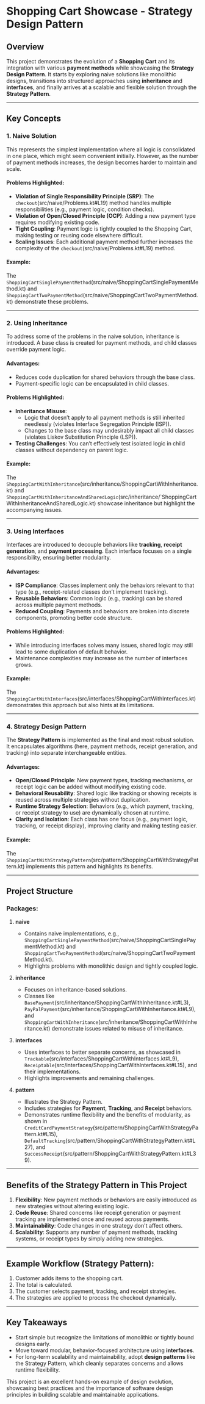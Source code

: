 # Shopping Cart Showcase - Strategy Design Pattern

## Overview

This project demonstrates the evolution of a **Shopping Cart** and its integration with various **payment methods** while showcasing the **Strategy Design Pattern**. It starts by exploring naive solutions like monolithic designs, transitions into structured approaches using **inheritance** and **interfaces**, and finally arrives at a scalable and flexible solution through the **Strategy Pattern**.

---

## Key Concepts

### 1. **Naive Solution**
This represents the simplest implementation where all logic is consolidated in one place, which might seem convenient initially. However, as the number of payment methods increases, the design becomes harder to maintain and scale.

#### Problems Highlighted:
- **Violation of Single Responsibility Principle (SRP)**: The `checkout`(src/naive/Problems.kt#L19) method handles multiple responsibilities (e.g., payment logic, condition checks).
- **Violation of Open/Closed Principle (OCP)**: Adding a new payment type requires modifying existing code.
- **Tight Coupling**: Payment logic is tightly coupled to the Shopping Cart, making testing or reusing code elsewhere difficult.
- **Scaling Issues**: Each additional payment method further increases the complexity of the `checkout`(src/naive/Problems.kt#L19) method.

#### Example:
The `ShoppingCartSinglePaymentMethod`(src/naive/ShoppingCartSinglePaymentMethod.kt) and `ShoppingCartTwoPaymentMethod`(src/naive/ShoppingCartTwoPaymentMethod.kt) demonstrate these problems.

---

### 2. **Using Inheritance**
To address some of the problems in the naive solution, inheritance is introduced. A base class is created for payment methods, and child classes override payment logic.

#### Advantages:
- Reduces code duplication for shared behaviors through the base class.
- Payment-specific logic can be encapsulated in child classes.

#### Problems Highlighted:
- **Inheritance Misuse**:
  - Logic that doesn’t apply to all payment methods is still inherited needlessly (violates Interface Segregation Principle (ISP)).
  - Changes to the base class may undesirably impact all child classes (violates Liskov Substitution Principle (LSP)).
- **Testing Challenges**: You can’t effectively test isolated logic in child classes without dependency on parent logic.

#### Example:
The `ShoppingCartWithInheritance`(src/inheritance/ShoppingCartWithInheritance.kt) and `ShoppingCartWithInheritanceAndSharedLogic`(src/inheritance/`ShoppingCartWithInheritanceAndSharedLogic.kt) showcase inheritance but highlight the accompanying issues.

---

### 3. **Using Interfaces**
Interfaces are introduced to decouple behaviors like **tracking**, **receipt generation**, and **payment processing**. Each interface focuses on a single responsibility, ensuring better modularity.

#### Advantages:
- **ISP Compliance**: Classes implement only the behaviors relevant to that type (e.g., receipt-related classes don’t implement tracking).
- **Reusable Behaviors**: Common logic (e.g., tracking) can be shared across multiple payment methods.
- **Reduced Coupling**: Payments and behaviors are broken into discrete components, promoting better code structure.

#### Problems Highlighted:
- While introducing interfaces solves many issues, shared logic may still lead to some duplication of default behavior.
- Maintenance complexities may increase as the number of interfaces grows.

#### Example:
The `ShoppingCartWithInterfaces`(src/interfaces/ShoppingCartWithInterfaces.kt) demonstrates this approach but also hints at its limitations.

---

### 4. **Strategy Design Pattern**
The **Strategy Pattern** is implemented as the final and most robust solution. It encapsulates algorithms (here, payment methods, receipt generation, and tracking) into separate interchangeable entities.

#### Advantages:
- **Open/Closed Principle**: New payment types, tracking mechanisms, or receipt logic can be added without modifying existing code.
- **Behavioral Reusability**: Shared logic like tracking or showing receipts is reused across multiple strategies without duplication.
- **Runtime Strategy Selection**: Behaviors (e.g., which payment, tracking, or receipt strategy to use) are dynamically chosen at runtime.
- **Clarity and Isolation**: Each class has one focus (e.g., payment logic, tracking, or receipt display), improving clarity and making testing easier.

#### Example:
The `ShoppingCartWithStrategyPattern`(src/pattern/ShoppingCartWithStrategyPattern.kt) implements this pattern and highlights its benefits.

---

## Project Structure

### Packages:
1. **naive**
   - Contains naive implementations, e.g., `ShoppingCartSinglePaymentMethod`(src/naive/ShoppingCartSinglePaymentMethod.kt) and `ShoppingCartTwoPaymentMethod`(src/naive/ShoppingCartTwoPaymentMethod.kt).
   - Highlights problems with monolithic design and tightly coupled logic.

2. **inheritance**
   - Focuses on inheritance-based solutions.
   - Classes like `BasePayment`(src/inheritance/ShoppingCartWithInheritance.kt#L3), `PayPalPayment`(src/inheritance/ShoppingCartWithInheritance.kt#L9), and `ShoppingCartWithInheritance`(src/inheritance/ShoppingCartWithInheritance.kt) demonstrate issues related to misuse of inheritance.

3. **interfaces**
   - Uses interfaces to better separate concerns, as showcased in `Trackable`(src/interfaces/ShoppingCartWithInterfaces.kt#L9), `Receiptable`(src/interfaces/ShoppingCartWithInterfaces.kt#L15), and their implementations.
   - Highlights improvements and remaining challenges.

4. **pattern**
   - Illustrates the Strategy Pattern.
   - Includes strategies for **Payment**, **Tracking**, and **Receipt** behaviors.
   - Demonstrates runtime flexibility and the benefits of modularity, as shown in `CreditCardPaymentStrategy`(src/pattern/ShoppingCartWithStrategyPattern.kt#L15), `DefaultTracking`(src/pattern/ShoppingCartWithStrategyPattern.kt#L27), and `SuccessReceipt`(src/pattern/ShoppingCartWithStrategyPattern.kt#L39).

---

## Benefits of the Strategy Pattern in This Project

1. **Flexibility**: New payment methods or behaviors are easily introduced as new strategies without altering existing logic.
2. **Code Reuse**: Shared concerns like receipt generation or payment tracking are implemented once and reused across payments.
3. **Maintainability**: Code changes in one strategy don't affect others.
4. **Scalability**: Supports any number of payment methods, tracking systems, or receipt types by simply adding new strategies.

---

## Example Workflow (Strategy Pattern):

1. Customer adds items to the shopping cart.
2. The total is calculated.
3. The customer selects payment, tracking, and receipt strategies.
4. The strategies are applied to process the checkout dynamically.

---

## Key Takeaways

- Start simple but recognize the limitations of monolithic or tightly bound designs early.
- Move toward modular, behavior-focused architecture using **interfaces**.
- For long-term scalability and maintainability, adopt **design patterns** like the Strategy Pattern, which cleanly separates concerns and allows runtime flexibility.

This project is an excellent hands-on example of design evolution, showcasing best practices and the importance of software design principles in building scalable and maintainable applications.
